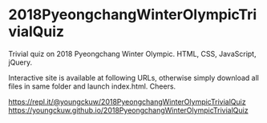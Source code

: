 # 2018PyeongchangWinterOlympicTrivialQuiz
Trivial quiz on 2018 Pyeongchang Winter Olympic. HTML, CSS, JavaScript, jQuery.

Interactive site is available at following URLs, otherwise simply download all files in same folder and launch index.html. Cheers. 

https://repl.it/@youngckuw/2018PyeongchangWinterOlympicTrivialQuiz
https://youngckuw.github.io/2018PyeongchangWinterOlympicTrivialQuiz
